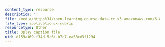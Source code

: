 ```yaml
---
content_type: resource
description: ''
file: /media/https%3A/open-learning-course-data-rc.s3.amazonaws.com/6-849-geometric-folding-algorithms-linkages-origami-polyhedra-fall-2012/d159a369f34d5c6db7c7ea68cd3f1294_wctRwpa6j4.vtt
file_type: application/x-subrip
resourcetype: Other
title: 3play caption file
uid: d159a369-f34d-5c6d-b7c7-ea68cd3f1294
---
```

